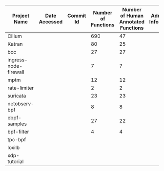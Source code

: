 | Project Name          | Date Accessed | Commit Id | Number of Functions | Number of Human  Annotated Functions | Additional Information |Repository |
|-----------------------|---------------|-----------|---------------------|--------------------------------------|------------------------|-----------|
| Cilium                |               |           | 690                 | 47                                   |                        |           |
| Katran                |               |           | 80                  | 25                                   |                        |           |
| bcc                   |               |           | 27                  | 27                                   |                        |           |
| ingress-node-firewall |               |           | 7                   | 7                                    |                        |           |
| mptm                  |               |           | 12                  | 12                                   |                        |           |
| rate-limiter          |               |           | 2                   | 2                                    |                        |           |
| suricata              |               |           | 23                  | 23                                   |                        |           |
| netobserv-bpf         |               |           | 8                   | 8                                    |                        |           |
| ebpf-samples          |               |           | 27                  | 22                                   |                        |           |
| bpf-filter            |               |           | 4                   | 4                                    |                        |           |
| tpc-bpf               |               |           |                     |                                      |                        |           |
| loxilb                |               |           |                     |                                      |                        |           |
| xdp-tutorial          |               |           |                     |                                      |                        |           |
